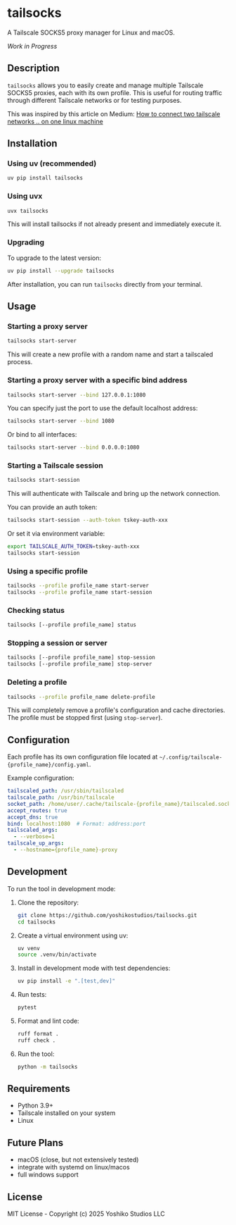 # tailsocks

A Tailscale SOCKS5 proxy manager for Linux and macOS.

*Work in Progress*


## Description

`tailsocks` allows you to easily create and manage multiple Tailscale SOCKS5 proxies, each with its own profile. This is useful for routing traffic through different Tailscale networks or for testing purposes.

This was inspired by this article on Medium: [How to connect two tailscale networks .. on one linux machine](https://medium.com/@nuyxwksnj/how-to-connect-to-two-tailscale-networks-home-and-work-on-one-linux-machine-06613b57ad67)



## Installation

### Using uv (recommended)

```bash
uv pip install tailsocks
```

### Using uvx

```bash
uvx tailsocks
```
This will install tailsocks if not already present and immediately execute it.

### Upgrading

To upgrade to the latest version:

```bash
uv pip install --upgrade tailsocks
```


After installation, you can run `tailsocks` directly from your terminal.

## Usage

### Starting a proxy server

```bash
tailsocks start-server
```

This will create a new profile with a random name and start a tailscaled process.

### Starting a proxy server with a specific bind address

```bash
tailsocks start-server --bind 127.0.0.1:1080
```

You can specify just the port to use the default localhost address:

```bash
tailsocks start-server --bind 1080
```

Or bind to all interfaces:

```bash
tailsocks start-server --bind 0.0.0.0:1080
```

### Starting a Tailscale session

```bash
tailsocks start-session
```

This will authenticate with Tailscale and bring up the network connection.

You can provide an auth token:

```bash
tailsocks start-session --auth-token tskey-auth-xxx
```

Or set it via environment variable:

```bash
export TAILSCALE_AUTH_TOKEN=tskey-auth-xxx
tailsocks start-session
```

### Using a specific profile

```bash
tailsocks --profile profile_name start-server
tailsocks --profile profile_name start-session
```

### Checking status

```bash
tailsocks [--profile profile_name] status
```

### Stopping a session or server

```bash
tailsocks [--profile profile_name] stop-session
tailsocks [--profile profile_name] stop-server
```

### Deleting a profile

```bash
tailsocks --profile profile_name delete-profile
```

This will completely remove a profile's configuration and cache directories. The profile must be stopped first (using `stop-server`).

## Configuration

Each profile has its own configuration file located at `~/.config/tailscale-{profile_name}/config.yaml`.

Example configuration:

```yaml
tailscaled_path: /usr/sbin/tailscaled
tailscale_path: /usr/bin/tailscale
socket_path: /home/user/.cache/tailscale-{profile_name}/tailscaled.sock
accept_routes: true
accept_dns: true
bind: localhost:1080  # Format: address:port
tailscaled_args:
  - --verbose=1
tailscale_up_args:
  - --hostname={profile_name}-proxy
```

## Development

To run the tool in development mode:

1. Clone the repository:
   ```bash
   git clone https://github.com/yoshikostudios/tailsocks.git
   cd tailsocks
   ```

2. Create a virtual environment using uv:
   ```bash
   uv venv
   source .venv/bin/activate
   ```

3. Install in development mode with test dependencies:
   ```bash
   uv pip install -e ".[test,dev]"
   ```

4. Run tests:
   ```bash
   pytest
   ```

5. Format and lint code:
   ```bash
   ruff format .
   ruff check .
   ```

6. Run the tool:
   ```bash
   python -m tailsocks
   ```

## Requirements

- Python 3.9+
- Tailscale installed on your system
- Linux

## Future Plans

 - macOS (close, but not extensively tested)
 - integrate with systemd on linux/macos
 - full windows support 

## License

MIT License - Copyright (c) 2025 Yoshiko Studios LLC
